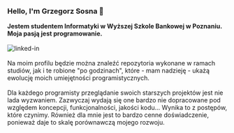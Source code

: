 ### Hello, I'm Grzegorz Sosna 👋
<b>Jestem studentem Informatyki w Wyższej Szkole Bankowej w Poznaniu.
<br>Moja pasją jest programowanie.
</b>
<br><br>[<img align="left" alt="linked-in" src="https://img.shields.io/badge/linkedin-%230077B5.svg?&style=for-the-badge&logo=linkedin&logoColor=white" />](https://www.linkedin.com/in/grzegorz-s-569926217/)
<br><br>
Na moim profilu będzie można znaleźć repozytoria wykonane w ramach studiów, jak i te robione "po godzinach", które - mam nadzieję - ukażą ewolucję moich umiejętności programistycznych. 
<br><br>
Dla każdego programisty przeglądanie swoich starszych projektów jest nie lada wyzwaniem. Zazwyczaj wydają się one bardzo nie dopracowane pod względem koncepcji, funkcjonalności, jakości kodu... Wynika to z postępów, które czynimy. Również dla mnie jest to bardzo cenne doświadczenie, ponieważ daje to skalę porównawczą mojego rozwoju.
<br>
